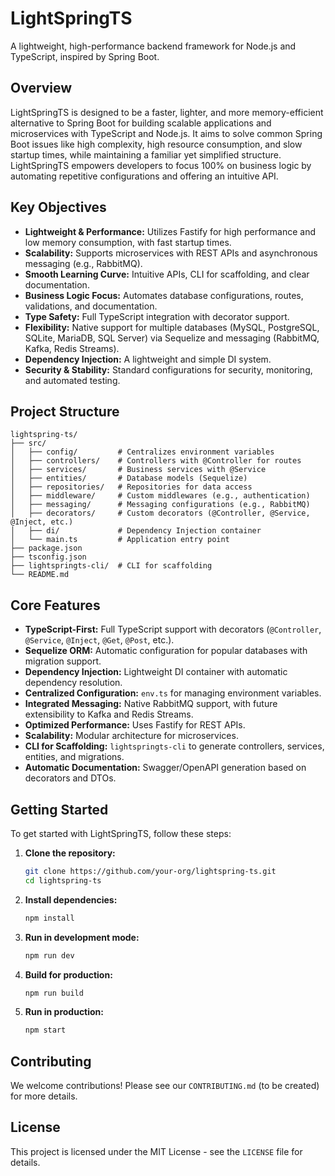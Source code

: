 # LightSpringTS

A lightweight, high-performance backend framework for Node.js and TypeScript, inspired by Spring Boot.

## Overview

LightSpringTS is designed to be a faster, lighter, and more memory-efficient alternative to Spring Boot for building scalable applications and microservices with TypeScript and Node.js. It aims to solve common Spring Boot issues like high complexity, high resource consumption, and slow startup times, while maintaining a familiar yet simplified structure. LightSpringTS empowers developers to focus 100% on business logic by automating repetitive configurations and offering an intuitive API.

## Key Objectives

- **Lightweight & Performance:** Utilizes Fastify for high performance and low memory consumption, with fast startup times.
- **Scalability:** Supports microservices with REST APIs and asynchronous messaging (e.g., RabbitMQ).
- **Smooth Learning Curve:** Intuitive APIs, CLI for scaffolding, and clear documentation.
- **Business Logic Focus:** Automates database configurations, routes, validations, and documentation.
- **Type Safety:** Full TypeScript integration with decorator support.
- **Flexibility:** Native support for multiple databases (MySQL, PostgreSQL, SQLite, MariaDB, SQL Server) via Sequelize and messaging (RabbitMQ, Kafka, Redis Streams).
- **Dependency Injection:** A lightweight and simple DI system.
- **Security & Stability:** Standard configurations for security, monitoring, and automated testing.

## Project Structure

```
lightspring-ts/
├── src/
│   ├── config/         # Centralizes environment variables
│   ├── controllers/    # Controllers with @Controller for routes
│   ├── services/       # Business services with @Service
│   ├── entities/       # Database models (Sequelize)
│   ├── repositories/   # Repositories for data access
│   ├── middleware/     # Custom middlewares (e.g., authentication)
│   ├── messaging/      # Messaging configurations (e.g., RabbitMQ)
│   ├── decorators/     # Custom decorators (@Controller, @Service, @Inject, etc.)
│   ├── di/             # Dependency Injection container
│   └── main.ts         # Application entry point
├── package.json
├── tsconfig.json
├── lightspringts-cli/  # CLI for scaffolding
└── README.md
```

## Core Features

- **TypeScript-First:** Full TypeScript support with decorators (`@Controller`, `@Service`, `@Inject`, `@Get`, `@Post`, etc.).
- **Sequelize ORM:** Automatic configuration for popular databases with migration support.
- **Dependency Injection:** Lightweight DI container with automatic dependency resolution.
- **Centralized Configuration:** `env.ts` for managing environment variables.
- **Integrated Messaging:** Native RabbitMQ support, with future extensibility to Kafka and Redis Streams.
- **Optimized Performance:** Uses Fastify for REST APIs.
- **Scalability:** Modular architecture for microservices.
- **CLI for Scaffolding:** `lightspringts-cli` to generate controllers, services, entities, and migrations.
- **Automatic Documentation:** Swagger/OpenAPI generation based on decorators and DTOs.

## Getting Started

To get started with LightSpringTS, follow these steps:

1.  **Clone the repository:**
    ```bash
    git clone https://github.com/your-org/lightspring-ts.git
    cd lightspring-ts
    ```
2.  **Install dependencies:**
    ```bash
    npm install
    ```
3.  **Run in development mode:**
    ```bash
    npm run dev
    ```
4.  **Build for production:**
    ```bash
    npm run build
    ```
5.  **Run in production:**
    ```bash
    npm start
    ```

## Contributing

We welcome contributions! Please see our `CONTRIBUTING.md` (to be created) for more details.

## License

This project is licensed under the MIT License - see the `LICENSE` file for details.
